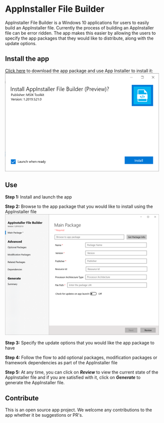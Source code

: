 # AppInstaller File Builder

AppInstaller File Builder is a Windows 10 applications for users to easily build an AppInstaller file. Currently the process of building an AppInstaller file can be error ridden. The app makes this easier by allowing the users to specify the app packages that they would like to distribute, along with the update options.

## Install the app 

[Click here](https://github.com/microsoft/MSIX-Toolkit/releases/download/v1.0/AppInstallerFileBuilder-Release.appx) to download the app package and use App Installer to install it:
![install app](AppInstallerFileBuilder-appinstaller.png)

## Use 

**Step 1:** Install and launch the app 

**Step 2:** Browse to the app package that you would like to install using the AppInstaller file 
![App Home](AppInstallerFileBuilder.png)

**Step 3:** Specify the update options that you would like the app package to have

**Step 4:** Follow the flow to add optional packages, modification packages or framework dependencies as part of the AppInstaller file

**Step 5:** At any time, you can click on ***Review*** to view the current state of the AppInstaller file and if you are satisfied with it, click on ***Generate*** to generate the AppInstaller file. 

## Contribute 

This is an open source app project. We welcome any contributions to the app whether it be suggestions or PR's. 
